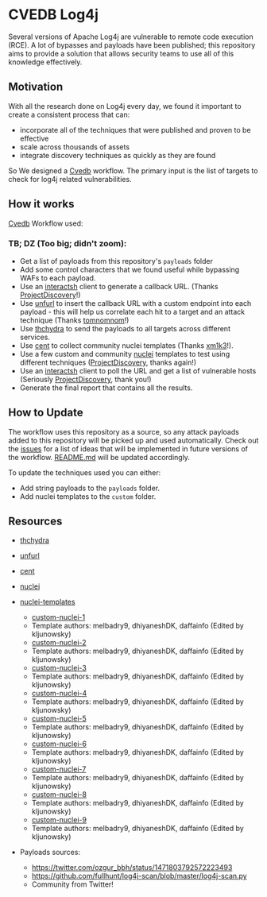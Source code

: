# CVEDB Log4j
Several versions of Apache Log4j are vulnerable to remote code execution (RCE). A lot of bypasses and payloads have been published; this repository aims to provide a solution that allows security teams to use all of this knowledge effectively.

## Motivation
With all the research done on Log4j every day, we found it important to create a consistent process that can:
- incorporate all of the techniques that were published and proven to be effective
- scale across thousands of assets
- integrate discovery techniques as quickly as they are found

So We designed a [Cvedb](https://cvedb.khulnasoft.com) workflow. The primary input is the list of targets to check for log4j related vulnerabilities.

## How it works
[Cvedb](https://cvedb.khulnasoft.com) Workflow used:

### TB; DZ (Too big; didn't zoom):
- Get a list of payloads from this repository's `payloads` folder
- Add some control characters that we found useful while bypassing WAFs to each payload.
- Use an [interactsh](https://github.com/projectdiscovery/interactsh) client to generate a callback URL. (Thanks [ProjectDiscovery](https://github.com/projectdiscovery)!)
- Use [unfurl](https://github.com/tomnomnom/unfurl) to insert the callback URL with a custom endpoint into each payload - this will help us correlate each hit to a target and an attack technique (Thanks [tomnomnom](https://github.com/tomnomnom)!)
- Use [thchydra](https://github.com/vanhauser-thc/thc-hydra) to send the payloads to all targets across different services.
- Use [cent](https://github.com/xm1k3/cent) to collect community nuclei templates (Thanks [xm1k3](https://github.com/xm1k3)!).
- Use a few custom and community [nuclei](https://github.com/projectdiscovery/nuclei) templates to test using different techniques ([ProjectDiscovery](https://github.com/projectdiscovery), thanks again!)
- Use an [interactsh](https://github.com/projectdiscovery/interactsh) client to poll the URL and get a list of vulnerable hosts (Seriously [ProjectDiscovery](https://github.com/projectdiscovery), thank you!)
- Generate the final report that contains all the results.

## How to Update
The workflow uses this repository as a source, so any attack payloads added to this repository will be picked up and used automatically. Check out the [issues](https://github.com/cvedb/log4j/issues) for a list of ideas that will be implemented in future versions of the workflow. [README.md](http://README.md) will be updated accordingly.

To update the techniques used you can either:
- Add string payloads to the ```payloads``` folder.
- Add nuclei templates to the ```custom``` folder.

## Resources
- [thchydra](https://github.com/vanhauser-thc/thc-hydra)
- [unfurl](https://github.com/tomnomnom/unfurl)
- [cent](https://github.com/xm1k3/cent)
- [nuclei](https://github.com/projectdiscovery/nuclei)
- [nuclei-templates](https://github.com/projectdiscovery/nuclei-templates)

    - [custom-nuclei-1](https://github.com/kljunowsky/nuclei-templates/blob/master/cves/2021/log4j_v1.yaml)
    - Template authors: melbadry9, dhiyaneshDK, daffainfo (Edited by kljunowsky)
    - [custom-nuclei-2](https://github.com/kljunowsky/nuclei-templates/blob/master/cves/2021/log4j_v2.yaml)
    - Template authors: melbadry9, dhiyaneshDK, daffainfo (Edited by kljunowsky)
    - [custom-nuclei-3](https://github.com/kljunowsky/nuclei-templates/blob/master/cves/2021/log4j_v3.yaml)
    - Template authors: melbadry9, dhiyaneshDK, daffainfo (Edited by kljunowsky)
    - [custom-nuclei-4](https://github.com/kljunowsky/nuclei-templates/blob/master/cves/2021/log4j_v4.yaml)
    - Template authors: melbadry9, dhiyaneshDK, daffainfo (Edited by kljunowsky)
    - [custom-nuclei-5](https://github.com/kljunowsky/nuclei-templates/blob/master/cves/2021/log4j_v5.yaml)
    - Template authors: melbadry9, dhiyaneshDK, daffainfo (Edited by kljunowsky)
    - [custom-nuclei-6](https://github.com/kljunowsky/nuclei-templates/blob/master/cves/2021/log4j_v6.yaml)
    - Template authors: melbadry9, dhiyaneshDK, daffainfo (Edited by kljunowsky)
    - [custom-nuclei-7](https://github.com/kljunowsky/nuclei-templates/blob/master/cves/2021/log4j_v7.yaml)
    - Template authors: melbadry9, dhiyaneshDK, daffainfo (Edited by kljunowsky)
    - [custom-nuclei-8](https://github.com/kljunowsky/nuclei-templates/blob/master/cves/2021/log4j_v8.yaml)
    - Template authors: melbadry9, dhiyaneshDK, daffainfo (Edited by kljunowsky)
    - [custom-nuclei-9](https://github.com/kljunowsky/nuclei-templates/blob/master/cves/2021/log4j_v9.yaml)
    - Template authors: melbadry9, dhiyaneshDK, daffainfo (Edited by kljunowsky)
- Payloads sources: 
    - https://twitter.com/ozgur_bbh/status/1471803792572223493
    - https://github.com/fullhunt/log4j-scan/blob/master/log4j-scan.py
    - Community from Twitter!
